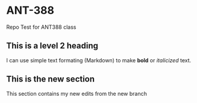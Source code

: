 # ANT-388
Repo Test for ANT388 class
## This is a level 2 heading
I can use simple text formating (Markdown) to make **bold** or *italicized* text.

## This is the new section
This section contains my new edits from the new branch
